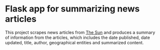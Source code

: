 # Flask app for summarizing news articles
This project scrapes news articles from [The Sun](https://www.thesun.co.uk/) and produces a summary of information from the articles, which includes the date published, date updated, title, author, geographical entities and summarized content. 

## 

